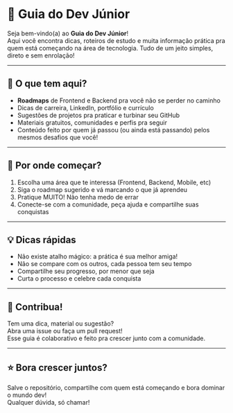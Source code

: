 # 🚀 Guia do Dev Júnior

Seja bem-vindo(a) ao **Guia do Dev Júnior**!  
Aqui você encontra dicas, roteiros de estudo e muita informação prática pra quem está começando na área de tecnologia. Tudo de um jeito simples, direto e sem enrolação!

---

## 👾 O que tem aqui?

- **Roadmaps** de Frontend e Backend pra você não se perder no caminho
- Dicas de carreira, LinkedIn, portfólio e currículo
- Sugestões de projetos pra praticar e turbinar seu GitHub
- Materiais gratuitos, comunidades e perfis pra seguir
- Conteúdo feito por quem já passou (ou ainda está passando) pelos mesmos desafios que você!

---

## 🧭 Por onde começar?

1. Escolha uma área que te interessa (Frontend, Backend, Mobile, etc)
2. Siga o roadmap sugerido e vá marcando o que já aprendeu
3. Pratique MUITO! Não tenha medo de errar
4. Conecte-se com a comunidade, peça ajuda e compartilhe suas conquistas

---

## 💡 Dicas rápidas

- Não existe atalho mágico: a prática é sua melhor amiga!
- Não se compare com os outros, cada pessoa tem seu tempo
- Compartilhe seu progresso, por menor que seja
- Curta o processo e celebre cada conquista

---

## 🤝 Contribua!

Tem uma dica, material ou sugestão?  
Abra uma issue ou faça um pull request!  
Esse guia é colaborativo e feito pra crescer junto com a comunidade.

---

## ⭐ Bora crescer juntos?

Salve o repositório, compartilhe com quem está começando e bora dominar o mundo dev!  
Qualquer dúvida, só chamar!